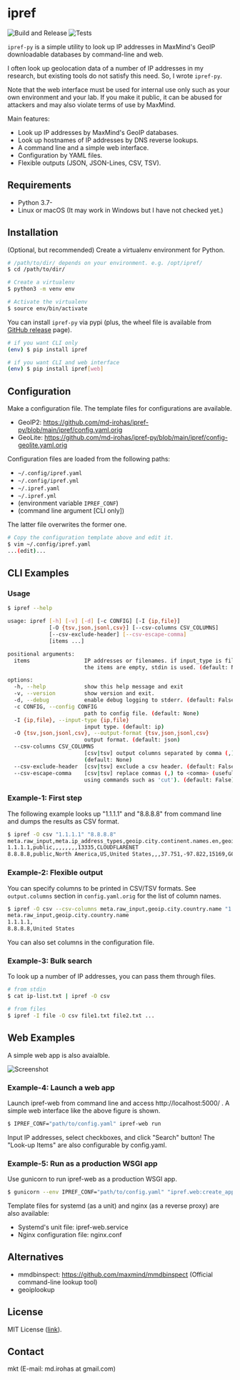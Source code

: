 # ipref

![Build and Release](https://github.com/md-irohas/ipref-py/actions/workflows/release.yml/badge.svg)
![Tests](https://github.com/md-irohas/ipref-py/actions/workflows/test.yml/badge.svg)


`ipref-py` is a simple utility to look up IP addresses in MaxMind's GeoIP
downloadable databases by command-line and web.

I often look up geolocation data of a number of IP addresses in my research,
but existing tools do not satisfy this need.
So, I wrote `ipref-py`.

Note that the web interface must be used for internal use only such as your own
environment and your lab. If you make it public, it can be abused for attackers
and may also violate terms of use by MaxMind.

Main features:

- Look up IP addresses by MaxMind's GeoIP databases.
- Look up hostnames of IP addresses by DNS reverse lookups.
- A command line and a simple web interface.
- Configuration by YAML files.
- Flexible outputs (JSON, JSON-Lines, CSV, TSV).


## Requirements

- Python 3.7-
- Linux or macOS (It may work in Windows but I have not checked yet.)


## Installation

(Optional, but recommended) Create a virtualenv environment for Python.

```sh
# /path/to/dir/ depends on your environment. e.g. /opt/ipref/
$ cd /path/to/dir/

# Create a virtualenv
$ python3 -m venv env

# Activate the virtualenv
$ source env/bin/activate
```

You can install `ipref-py` via pypi (plus, the wheel file is available from
[GitHub release](https://github.com/md-irohas/ipref-py/releases) page).

```sh
# if you want CLI only
(env) $ pip install ipref

# if you want CLI and web interface
(env) $ pip install ipref[web]
```


## Configuration

Make a configuration file.
The template files for configurations are available.

- GeoIP2: https://github.com/md-irohas/ipref-py/blob/main/ipref/config.yaml.orig
- GeoLite: https://github.com/md-irohas/ipref-py/blob/main/ipref/config-geolite.yaml.orig

Configuration files are loaded from the following paths:

- `~/.config/ipref.yaml`
- `~/.config/ipref.yml`
- `~/.ipref.yaml`
- `~/.ipref.yml`
- (environment variable `IPREF_CONF`)
- (command line argument [CLI only])

The latter file overwrites the former one.

```sh
# Copy the configuration template above and edit it.
$ vim ~/.config/ipref.yaml
...(edit)...
```


## CLI Examples

### Usage

```sh
$ ipref --help

usage: ipref [-h] [-v] [-d] [-c CONFIG] [-I {ip,file}]
             [-O {tsv,json,jsonl,csv}] [--csv-columns CSV_COLUMNS]
             [--csv-exclude-header] [--csv-escape-comma]
             [items ...]

positional arguments:
  items                 IP addresses or filenames. if input_type is file and
                        the items are empty, stdin is used. (default: None)

options:
  -h, --help            show this help message and exit
  -v, --version         show version and exit.
  -d, --debug           enable debug logging to stderr. (default: False)
  -c CONFIG, --config CONFIG
                        path to config file. (default: None)
  -I {ip,file}, --input-type {ip,file}
                        input type. (default: ip)
  -O {tsv,json,jsonl,csv}, --output-format {tsv,json,jsonl,csv}
                        output format. (default: json)
  --csv-columns CSV_COLUMNS
                        [csv|tsv] output columns separated by comma (,).
                        (default: None)
  --csv-exclude-header  [csv|tsv] exclude a csv header. (default: False)
  --csv-escape-comma    [csv|tsv] replace commas (,) to <comma> (useful when
                        using commands such as 'cut'). (default: False)
```


### Example-1: First step

The following example looks up "1.1.1.1" and "8.8.8.8" from command line and dumps the results as CSV format.

```sh
$ ipref -O csv "1.1.1.1" "8.8.8.8"
meta.raw_input,meta.ip_address_types,geoip.city.continent.names.en,geoip.city.country.iso_code,geoip.city.country.names.en,geoip.city.city.names.en,geoip.city.postal.code,geoip.city.location.latitude,geoip.city.location.longitude,geoip.asn.autonomous_system_number,geoip.asn.autonomous_system_organization
1.1.1.1,public,,,,,,,,13335,CLOUDFLARENET
8.8.8.8,public,North America,US,United States,,,37.751,-97.822,15169,GOOGLE
```


### Example-2: Flexible output

You can specify columns to be printed in CSV/TSV formats.
See `output.columns` section in `config.yaml.orig` for the list of column names.

```sh
$ ipref -O csv --csv-columns meta.raw_input,geoip.city.country.name "1.1.1.1" "8.8.8.8"
meta.raw_input,geoip.city.country.name
1.1.1.1,
8.8.8.8,United States
```

You can also set columns in the configuration file.


### Example-3: Bulk search

To look up a number of IP addresses, you can pass them through files.

```sh
# from stdin
$ cat ip-list.txt | ipref -O csv

# from files
$ ipref -I file -O csv file1.txt file2.txt ...
```


## Web Examples

A simple web app is also avaialble.

![Screenshot](./screenshot.png)


### Example-4: Launch a web app

Launch ipref-web from command line and access http://localhost:5000/ .
A simple web interface like the above figure is shown.

```sh
$ IPREF_CONF="path/to/config.yaml" ipref-web run
```

Input IP addresses, select checkboxes, and click "Search" button!
The "Look-up Items" are also configurable by config.yaml.


### Example-5: Run as a production WSGI app 

Use gunicorn to run ipref-web as a production WSGI app.

```sh
$ gunicorn --env IPREF_CONF="path/to/config.yaml" "ipref.web:create_app()"
```

Template files for systemd (as a unit) and nginx (as a reverse proxy) are also available:

- Systemd's unit file: ipref-web.service
- Nginx configuration file: nginx.conf


## Alternatives

- mmdbinspect: https://github.com/maxmind/mmdbinspect (Official command-line lookup tool)
- geoiplookup


## License

MIT License ([link](https://opensource.org/licenses/MIT)).


## Contact

mkt (E-mail: md.irohas at gmail.com)


